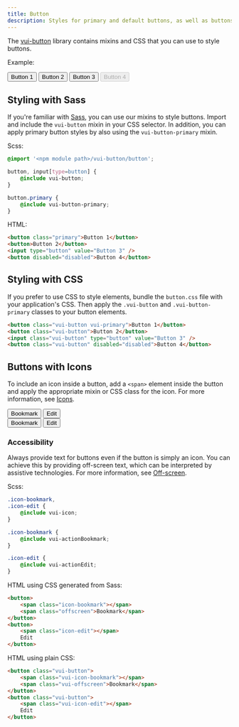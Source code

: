 ```yaml
---
title: Button
description: Styles for primary and default buttons, as well as buttons with icons.
---
```


The [vui-button](https://github.com/Brightspace/valence-ui-button) library contains mixins and CSS that you can use to style buttons.

Example:

<div class="vuiexamplebox vui-typography">
	<button class="vui-button vui-primary">Button 1</button>
	<button class="vui-button">Button 2</button>
	<input class="vui-button" type="button" value="Button 3" />
	<button class="vui-button" disabled="disabled">Button 4</button>
</div>

## Styling with Sass

If you're familiar with [Sass](http://sass-lang.com/), you can use our mixins to style buttons. Import and include the `vui-button` mixin in your CSS selector. In addition, you can apply primary button styles by also using the `vui-button-primary` mixin.

Scss:

```css
@import '<npm module path>/vui-button/button';

button, input[type=button] {
	@include vui-button;
}

button.primary {
	@include vui-button-primary;
}
```

HTML:

```html
<button class="primary">Button 1</button>
<button>Button 2</button>
<input type="button" value="Button 3" />
<button disabled="disabled">Button 4</button>
```

## Styling with CSS

If you prefer to use CSS to style elements, bundle the `button.css` file with your application's CSS. Then apply the `.vui-button` and `.vui-button-primary` classes to your button elements.

```html
<button class="vui-button vui-primary">Button 1</button>
<button class="vui-button">Button 2</button>
<input class="vui-button" type="button" value="Button 3" />
<button class="vui-button" disabled="disabled">Button 4</button>
```

## Buttons with Icons

To include an icon inside a button, add a `<span>` element inside the button and apply the appropriate mixin or CSS class for the icon.  For more information, see [Icons](/components/icons/).

<div class="vuiexamplebox vui-typography">
	<div class="vui-field-row">
		<button class="vui-button">
			<span class="vui-icon-bookmark"></span> Bookmark
		</button>
		<button class="vui-button">
			<span class="vui-icon-edit"></span> Edit
		</button>
	</div>
	<div>
		<button class="vui-button">
			<span class="vui-icon-bookmark"></span>
			<span class="vui-offscreen">Bookmark</span>
		</button>
		<button class="vui-button">
			<span class="vui-icon-edit"></span>
			<span class="vui-offscreen">Edit</span>
		</button>
	</div>
</div>

### Accessibility

Always provide text for buttons even if the button is simply an icon.  You can achieve this by providing off-screen text, which can be interpreted by assistive technologies. For more information, see [Off-screen](/components/offscreen/).

Scss:

```css
.icon-bookmark,
.icon-edit {
	@include vui-icon;
}

.icon-bookmark {
	@include vui-actionBookmark;
}

.icon-edit {
	@include vui-actionEdit;
}
```

HTML using CSS generated from Sass:

```html
<button>
	<span class="icon-bookmark"></span>
	<span class="offscreen">Bookmark</span>
</button>
<button>
	<span class="icon-edit"></span>
	Edit
</button>
```

HTML using plain CSS:

```html
<button class="vui-button">
	<span class="vui-icon-bookmark"></span>
	<span class="vui-offscreen">Bookmark</span>
</button>
<button class="vui-button">
	<span class="vui-icon-edit"></span>
	Edit
</button>
```

